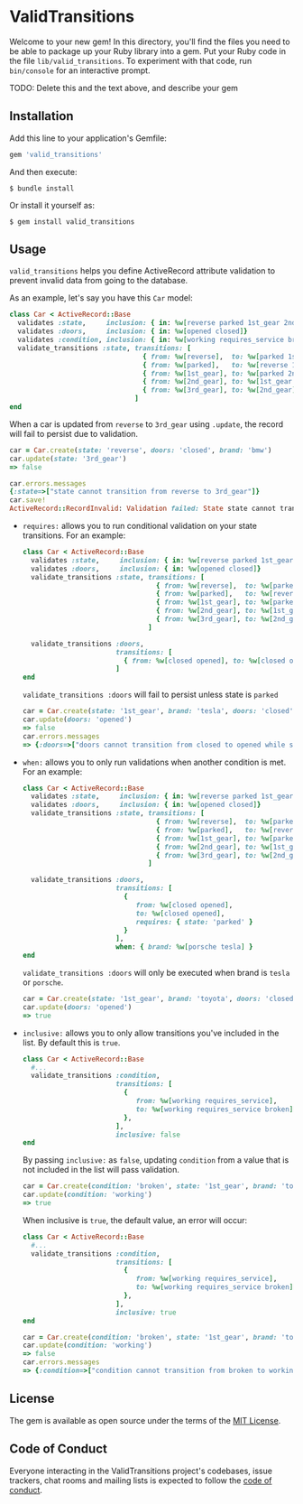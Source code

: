 # ValidTransitions

Welcome to your new gem! In this directory, you'll find the files you need to be able to package up your Ruby library into a gem. Put your Ruby code in the file `lib/valid_transitions`. To experiment with that code, run `bin/console` for an interactive prompt.

TODO: Delete this and the text above, and describe your gem

## Installation

Add this line to your application's Gemfile:

```ruby
gem 'valid_transitions'
```

And then execute:

    $ bundle install

Or install it yourself as:

    $ gem install valid_transitions

## Usage
`valid_transitions` helps you define ActiveRecord attribute validation to prevent invalid data from going to the database.

As an example, let's say you have this `Car` model:
```ruby
class Car < ActiveRecord::Base
  validates :state,     inclusion: { in: %w[reverse parked 1st_gear 2nd_gear 3rd_gear]}
  validates :doors,     inclusion: { in: %w[opened closed]}
  validates :condition, inclusion: { in: %w[working requires_service broken]}
  validate_transitions :state, transitions: [
                                 { from: %w[reverse],  to: %w[parked 1st_gear] },
                                 { from: %w[parked],   to: %w[reverse 1st_gear] },
                                 { from: %w[1st_gear], to: %w[parked 2nd_gear] },
                                 { from: %w[2nd_gear], to: %w[1st_gear 3rd_gear] },
                                 { from: %w[3rd_gear], to: %w[2nd_gear] }
                               ]
end
```

When a car is updated from `reverse` to `3rd_gear` using `.update`, the record will fail to persist due to validation.
```ruby
car = Car.create(state: 'reverse', doors: 'closed', brand: 'bmw')
car.update(state: '3rd_gear')
=> false

car.errors.messages
{:state=>["state cannot transition from reverse to 3rd_gear"]}
car.save!
ActiveRecord::RecordInvalid: Validation failed: State state cannot transition from reverse to 3rd_gear
```
- `requires:` allows you to run conditional validation on your state transitions. For an example:
    ```ruby
    class Car < ActiveRecord::Base
      validates :state,     inclusion: { in: %w[reverse parked 1st_gear 2nd_gear 3rd_gear]}
      validates :doors,     inclusion: { in: %w[opened closed]}
      validate_transitions :state, transitions: [
                                     { from: %w[reverse],  to: %w[parked 1st_gear] },
                                     { from: %w[parked],   to: %w[reverse 1st_gear] },
                                     { from: %w[1st_gear], to: %w[parked 2nd_gear] },
                                     { from: %w[2nd_gear], to: %w[1st_gear 3rd_gear] },
                                     { from: %w[3rd_gear], to: %w[2nd_gear] }
                                   ]

      validate_transitions :doors,
                           transitions: [
                             { from: %w[closed opened], to: %w[closed opened], requires: { state: 'parked' } }
                           ]
    end
    ```
    `validate_transitions :doors` will fail to persist unless state is `parked`

    ```ruby
    car = Car.create(state: '1st_gear', brand: 'tesla', doors: 'closed')
    car.update(doors: 'opened')
    => false
    car.errors.messages
    => {:doors=>["doors cannot transition from closed to opened while state is 1st_gear"]}
    ```

- `when:` allows you to only run validations when another condition is met. For an example:
    ```ruby
    class Car < ActiveRecord::Base
      validates :state,     inclusion: { in: %w[reverse parked 1st_gear 2nd_gear 3rd_gear]}
      validates :doors,     inclusion: { in: %w[opened closed]}
      validate_transitions :state, transitions: [
                                     { from: %w[reverse],  to: %w[parked 1st_gear] },
                                     { from: %w[parked],   to: %w[reverse 1st_gear] },
                                     { from: %w[1st_gear], to: %w[parked 2nd_gear] },
                                     { from: %w[2nd_gear], to: %w[1st_gear 3rd_gear] },
                                     { from: %w[3rd_gear], to: %w[2nd_gear] }
                                   ]

      validate_transitions :doors,
                           transitions: [
                             {
                                from: %w[closed opened],
                                to: %w[closed opened],
                                requires: { state: 'parked' }
                             }
                           ],
                           when: { brand: %w[porsche tesla] }
    end

    ```
    `validate_transitions :doors` will only be executed when brand is `tesla` or `porsche`.

    ```ruby
    car = Car.create(state: '1st_gear', brand: 'toyota', doors: 'closed')
    car.update(doors: 'opened')
    => true
    ```
- `inclusive:` allows you to only allow transitions you've included in the list. By default this is `true`.
    ```ruby
    class Car < ActiveRecord::Base
      #...
      validate_transitions :condition,
                           transitions: [
                             {
                                from: %w[working requires_service],
                                to: %w[working requires_service broken]
                             },
                           ],
                           inclusive: false
    end

    ```

    By passing `inclusive:` as `false`, updating `condition` from a value that is not included in the list will pass validation.
    ```ruby
    car = Car.create(condition: 'broken', state: '1st_gear', brand: 'toyota', doors: 'closed')
    car.update(condition: 'working')
    => true
    ```

    When inclusive is `true`, the default value, an error will occur:
    ```ruby
    class Car < ActiveRecord::Base
      #...
      validate_transitions :condition,
                           transitions: [
                             {
                                from: %w[working requires_service],
                                to: %w[working requires_service broken]
                             },
                           ],
                           inclusive: true
    end

    car = Car.create(condition: 'broken', state: '1st_gear', brand: 'toyota', doors: 'closed')
    car.update(condition: 'working')
    => false
    car.errors.messages
    => {:condition=>["condition cannot transition from broken to working."]}
    ```
## License

The gem is available as open source under the terms of the [MIT License](https://opensource.org/licenses/MIT).

## Code of Conduct

Everyone interacting in the ValidTransitions project's codebases, issue trackers, chat rooms and mailing lists is expected to follow the [code of conduct](https://github.com/ted/valid_transitions/blob/master/CODE_OF_CONDUCT.md).
